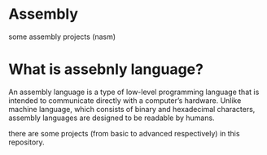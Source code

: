 # Assembly
some assembly projects (nasm)


# What is assebnly language?
An assembly language is a type of low-level programming language that is intended to communicate directly with a computer’s hardware. Unlike machine language, which consists of binary and hexadecimal characters, assembly languages are designed to be readable by humans.

there are some projects (from basic to advanced respectively) in this repository.
